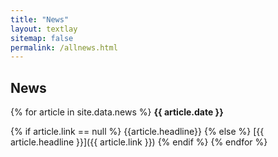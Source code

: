 ```yaml
---
title: "News"
layout: textlay
sitemap: false
permalink: /allnews.html
---
```


## News

<div class="jumbotron">

{% for article in site.data.news %}
<b>{{ article.date }}</b>

<!-- <a href={{ article.link }}>{{ article.headline }}</a> -->
{% if article.link == null %}
{{article.headline}}
{% else %}
[{{ article.headline }}]({{ article.link }})
{% endif %}
{% endfor %}
</div>
